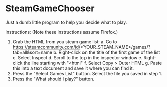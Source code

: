 # SteamGameChooser
Just a dumb little program to help you decide what to play.

Instructions: (Note these instructions assume Firefox.)
1. Grab the HTML from you steam game list:
  a. Go to https://steamcommunity.com/id/<YOUR_STEAM_NAME>/games/?tab=all&sort=name
  b. Right-click on the title of the first game of the list
  c. Select Inspect
  d. Scroll to the top in the inspector window
  e. Right-click the line starting with "<html"
  f. Select Copy > Outer HTML
  g. Paste this into a text document and save it where you can find it.
2. Press the "Select Games List" button. Select the file you saved in step 1.
3. Press the "What should I play?" button.
